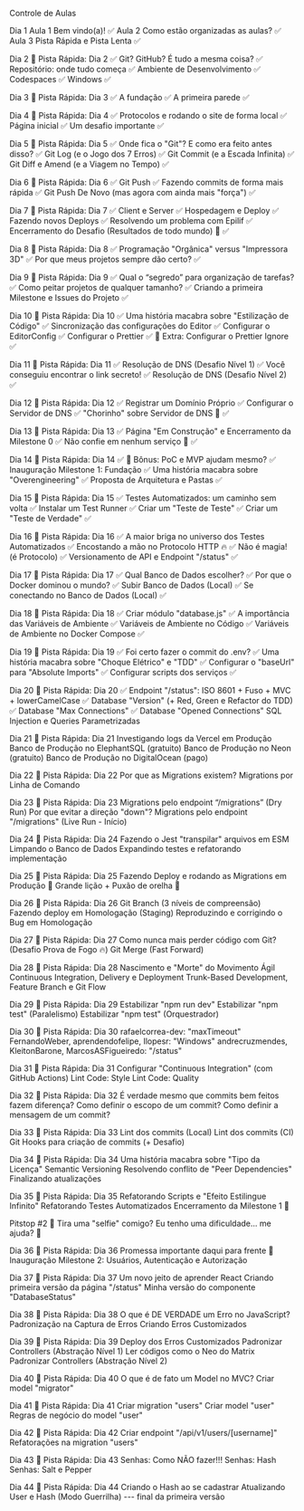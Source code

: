 Controle de Aulas

Dia 1
Aula 1 Bem vindo(a)! ✅
Aula 2 Como estão organizadas as aulas? ✅
Aula 3 Pista Rápida e Pista Lenta ✅

Dia 2
🚗 Pista Rápida: Dia 2 ✅
Git? GitHub? É tudo a mesma coisa? ✅
Repositório: onde tudo começa ✅
Ambiente de Desenvolvimento ✅
Codespaces ✅
Windows ✅

Dia 3
🚗 Pista Rápida: Dia 3 ✅
A fundação ✅
A primeira parede ✅

Dia 4
🚗 Pista Rápida: Dia 4 ✅
Protocolos e rodando o site de forma local ✅
Página inicial ✅
Um desafio importante ✅

Dia 5
🚗 Pista Rápida: Dia 5 ✅
Onde fica o "Git"? E como era feito antes disso? ✅
Git Log (e o Jogo dos 7 Erros) ✅
Git Commit (e a Escada Infinita) ✅
Git Diff e Amend (e a Viagem no Tempo) ✅

Dia 6
🚗 Pista Rápida: Dia 6 ✅
Git Push ✅
Fazendo commits de forma mais rápida ✅
Git Push De Novo (mas agora com ainda mais "força") ✅

Dia 7
🚗 Pista Rápida: Dia 7 ✅
Client e Server ✅
Hospedagem e Deploy ✅
Fazendo novos Deploys ✅
Resolvendo um problema com Epilif ✅
Encerramento do Desafio (Resultados de todo mundo) 🎉 ✅

Dia 8
🚗 Pista Rápida: Dia 8 ✅
Programação "Orgânica" versus "Impressora 3D" ✅
Por que meus projetos sempre dão certo? ✅

Dia 9
🚗 Pista Rápida: Dia 9 ✅
Qual o “segredo” para organização de tarefas? ✅
Como peitar projetos de qualquer tamanho? ✅
Criando a primeira Milestone e Issues do Projeto ✅

Dia 10
🚗 Pista Rápida: Dia 10 ✅
Uma história macabra sobre "Estilização de Código" ✅
Sincronização das configurações do Editor ✅
Configurar o EditorConfig ✅
Configurar o Prettier ✅
🎁 Extra: Configurar o Prettier Ignore ✅

Dia 11
🚗 Pista Rápida: Dia 11 ✅
Resolução de DNS (Desafio Nível 1) ✅
Você conseguiu encontrar o link secreto! ✅
Resolução de DNS (Desafio Nível 2) ✅

Dia 12
🚗 Pista Rápida: Dia 12 ✅
Registrar um Domínio Próprio ✅
Configurar o Servidor de DNS ✅
"Chorinho" sobre Servidor de DNS 💪 ✅

Dia 13
🚗 Pista Rápida: Dia 13 ✅
Página "Em Construção" e Encerramento da Milestone 0 ✅
Não confie em nenhum serviço 🛑 ✅

Dia 14
🚗 Pista Rápida: Dia 14 ✅
🎁 Bônus: PoC e MVP ajudam mesmo? ✅
Inauguração Milestone 1: Fundação ✅
Uma história macabra sobre "Overengineering" ✅
Proposta de Arquitetura e Pastas ✅

Dia 15
🚗 Pista Rápida: Dia 15 ✅
Testes Automatizados: um caminho sem volta ✅
Instalar um Test Runner ✅
Criar um "Teste de Teste" ✅
Criar um "Teste de Verdade" ✅

Dia 16
🚗 Pista Rápida: Dia 16 ✅
A maior briga no universo dos Testes Automatizados ✅
Encostando a mão no Protocolo HTTP 🔥 ✅
Não é magia! (é Protocolo) ✅
Versionamento de API e Endpoint "/status" ✅

Dia 17
🚗 Pista Rápida: Dia 17 ✅
Qual Banco de Dados escolher? ✅
Por que o Docker dominou o mundo? ✅
Subir Banco de Dados (Local) ✅
Se conectando no Banco de Dados (Local) ✅

Dia 18
🚗 Pista Rápida: Dia 18 ✅
Criar módulo "database.js" ✅
A importância das Variáveis de Ambiente ✅
Variáveis de Ambiente no Código ✅
Variáveis de Ambiente no Docker Compose ✅

Dia 19
🚗 Pista Rápida: Dia 19 ✅
Foi certo fazer o commit do .env? ✅
Uma história macabra sobre "Choque Elétrico" e "TDD" ✅
Configurar o "baseUrl" para "Absolute Imports" ✅
Configurar scripts dos serviços ✅

Dia 20
🚗 Pista Rápida: Dia 20 ✅
Endpoint "/status": ISO 8601 + Fuso + MVC + lowerCamelCase ✅
Database "Version" (+ Red, Green e Refactor do TDD) ✅
Database "Max Connections" ✅
Database "Opened Connections"
SQL Injection e Queries Parametrizadas

Dia 21
🚗 Pista Rápida: Dia 21
Investigando logs da Vercel em Produção
Banco de Produção no ElephantSQL (gratuito)
Banco de Produção no Neon (gratuito)
Banco de Produção no DigitalOcean (pago)

Dia 22
🚗 Pista Rápida: Dia 22
Por que as Migrations existem?
Migrations por Linha de Comando

Dia 23
🚗 Pista Rápida: Dia 23
Migrations pelo endpoint “/migrations” (Dry Run)
Por que evitar a direção "down"?
Migrations pelo endpoint "/migrations" (Live Run - Início)

Dia 24
🚗 Pista Rápida: Dia 24
Fazendo o Jest "transpilar" arquivos em ESM
Limpando o Banco de Dados
Expandindo testes e refatorando implementação

Dia 25
🚗 Pista Rápida: Dia 25
Fazendo Deploy e rodando as Migrations em Produção 🎉
Grande lição + Puxão de orelha 💪

Dia 26
🚗 Pista Rápida: Dia 26
Git Branch (3 níveis de compreensão)
Fazendo deploy em Homologação (Staging)
Reproduzindo e corrigindo o Bug em Homologação

Dia 27
🚗 Pista Rápida: Dia 27
Como nunca mais perder código com Git? (Desafio Prova de Fogo 🔥)
Git Merge (Fast Forward)

Dia 28
🚗 Pista Rápida: Dia 28
Nascimento e "Morte" do Movimento Ágil
Continuous Integration, Delivery e Deployment
Trunk-Based Development, Feature Branch e Git Flow

Dia 29
🚗 Pista Rápida: Dia 29
Estabilizar "npm run dev"
Estabilizar "npm test" (Paralelismo)
Estabilizar "npm test" (Orquestrador)

Dia 30
🚗 Pista Rápida: Dia 30
rafaelcorrea-dev: "maxTimeout"
FernandoWeber, aprendendofelipe, Ilopesr: "Windows"
andrecruzmendes, KleitonBarone, MarcosASFigueiredo: "/status"

Dia 31
🚗 Pista Rápida: Dia 31
Configurar "Continuous Integration" (com GitHub Actions)
Lint Code: Style
Lint Code: Quality

Dia 32
🚗 Pista Rápida: Dia 32
É verdade mesmo que commits bem feitos fazem diferença?
Como definir o escopo de um commit?
Como definir a mensagem de um commit?

Dia 33
🚗 Pista Rápida: Dia 33
Lint dos commits (Local)
Lint dos commits (CI)
Git Hooks para criação de commits (+ Desafio)

Dia 34
🚗 Pista Rápida: Dia 34
Uma história macabra sobre "Tipo da Licença"
Semantic Versioning
Resolvendo conflito de "Peer Dependencies"
Finalizando atualizações

Dia 35
🚗 Pista Rápida: Dia 35
Refatorando Scripts e "Efeito Estilingue Infinito"
Refatorando Testes Automatizados
Encerramento da Milestone 1 🎉

Pitstop #2
📸 Tira uma "selfie" comigo?
Eu tenho uma dificuldade... me ajuda? 🤝

Dia 36
🚗 Pista Rápida: Dia 36
Promessa importante daqui para frente 💪
Inauguração Milestone 2: Usuários, Autenticação e Autorização

Dia 37
🚗 Pista Rápida: Dia 37
Um novo jeito de aprender React
Criando primeira versão da página "/status"
Minha versão do componente "DatabaseStatus"

Dia 38
🚗 Pista Rápida: Dia 38
O que é DE VERDADE um Erro no JavaScript?
Padronização na Captura de Erros
Criando Erros Customizados

Dia 39
🚗 Pista Rápida: Dia 39
Deploy dos Erros Customizados
Padronizar Controllers (Abstração Nível 1)
Ler códigos como o Neo do Matrix
Padronizar Controllers (Abstração Nível 2)

Dia 40
🚗 Pista Rápida: Dia 40
O que é de fato um Model no MVC?
Criar model "migrator"

Dia 41
🚗 Pista Rápida: Dia 41
Criar migration "users"
Criar model "user"
Regras de negócio do model "user"

Dia 42
🚗 Pista Rápida: Dia 42
Criar endpoint "/api/v1/users/[username]"
Refatorações na migration "users"

Dia 43
🚗 Pista Rápida: Dia 43
Senhas: Como NÃO fazer!!!
Senhas: Hash
Senhas: Salt e Pepper

Dia 44
🚗 Pista Rápida: Dia 44
Criando o Hash ao se cadastrar
Atualizando User e Hash (Modo Guerrilha)
--- final da primeira versão
